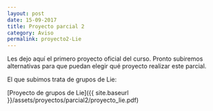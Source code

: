 ```yaml
---
layout: post
date: 15-09-2017
title: Proyecto parcial 2
category: Aviso
permalink: proyecto2-Lie
---
```


Les dejo aquí el primero proyecto oficial del curso. Pronto subiremos alternativas para que puedan elegir qué proyecto realizar este parcial.

El que subimos trata de grupos de Lie:

[Proyecto de grupos de Lie]({{ site.baseurl }}/assets/proyectos/parcial2/proyecto_lie.pdf)
